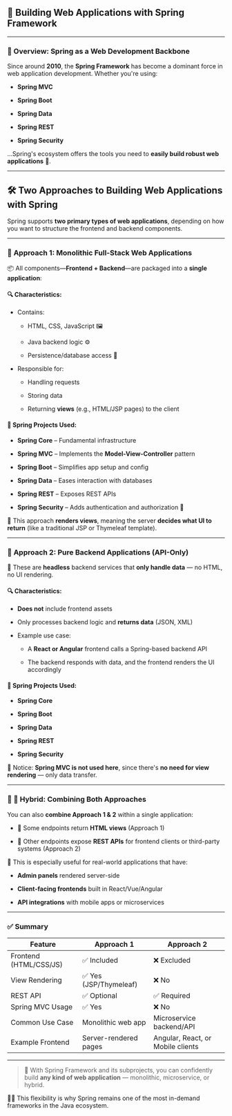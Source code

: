 ## 🌱 Building Web Applications with Spring Framework

---

### 🧰 Overview: Spring as a Web Development Backbone

Since around **2010**, the **Spring Framework** has become a dominant force in web application development. Whether you're using:

- **Spring MVC**
    
- **Spring Boot**
    
- **Spring Data**
    
- **Spring REST**
    
- **Spring Security**
    

...Spring's ecosystem offers the tools you need to **easily build robust web applications** 💪.

---

## 🛠️ Two Approaches to Building Web Applications with Spring

Spring supports **two primary types of web applications**, depending on how you want to structure the frontend and backend components.

---

### 🔁 **Approach 1: Monolithic Full-Stack Web Applications**

📦 All components—**Frontend + Backend**—are packaged into a **single application**:

#### 🔍 Characteristics:

- Contains:
    
    - HTML, CSS, JavaScript 🖼️
        
    - Java backend logic ⚙️
        
    - Persistence/database access 💾
        
- Responsible for:
    
    - Handling requests
        
    - Storing data
        
    - Returning **views** (e.g., HTML/JSP pages) to the client
        

#### 🧩 Spring Projects Used:

- **Spring Core** – Fundamental infrastructure
    
- **Spring MVC** – Implements the **Model-View-Controller** pattern
    
- **Spring Boot** – Simplifies app setup and config
    
- **Spring Data** – Eases interaction with databases
    
- **Spring REST** – Exposes REST APIs
    
- **Spring Security** – Adds authentication and authorization 🔐
    

🧠 This approach **renders views**, meaning the server **decides what UI to return** (like a traditional JSP or Thymeleaf template).

---

### 🧪 **Approach 2: Pure Backend Applications (API-Only)**

🔌 These are **headless** backend services that **only handle data** — no HTML, no UI rendering.

#### 🔍 Characteristics:

- **Does not** include frontend assets
    
- Only processes backend logic and **returns data** (JSON, XML)
    
- Example use case:
    
    - A **React or Angular** frontend calls a Spring-based backend API
        
    - The backend responds with data, and the frontend renders the UI accordingly
        

#### 🧩 Spring Projects Used:

- **Spring Core**
    
- **Spring Boot**
    
- **Spring Data**
    
- **Spring REST**
    
- **Spring Security**
    

🧠 Notice: **Spring MVC is not used here**, since there's **no need for view rendering** — only data transfer.

---

### 🔗 🌉 Hybrid: Combining Both Approaches

You can also **combine Approach 1 & 2** within a single application:

- 📃 Some endpoints return **HTML views** (Approach 1)
    
- 🔁 Other endpoints expose **REST APIs** for frontend clients or third-party systems (Approach 2)
    

🔄 This is especially useful for real-world applications that have:

- **Admin panels** rendered server-side
    
- **Client-facing frontends** built in React/Vue/Angular
    
- **API integrations** with mobile apps or microservices
    

---

### ✅ Summary

|Feature|Approach 1|Approach 2|
|---|---|---|
|Frontend (HTML/CSS/JS)|✅ Included|❌ Excluded|
|View Rendering|✅ Yes (JSP/Thymeleaf)|❌ No|
|REST API|✅ Optional|✅ Required|
|Spring MVC Usage|✅ Yes|❌ No|
|Common Use Case|Monolithic web app|Microservice backend/API|
|Example Frontend|Server-rendered pages|Angular, React, or Mobile clients|

---

> 🚀 With Spring Framework and its subprojects, you can confidently build **any kind of web application** — monolithic, microservice, or hybrid.

👨‍💻 This flexibility is why Spring remains one of the most in-demand frameworks in the Java ecosystem.